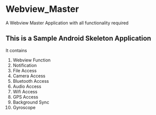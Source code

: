 # Webview_Master
A Webview Master Application with all functionality required

## This is a Sample Android Skeleton Application
It contains
1. Webview Function
2. Notification
3. File Access
4. Camera Access
5. Bluetooth Access
6. Audio Access
7. Wifi Access
8. GPS Access
9. Background Sync
10. Gyroscope
